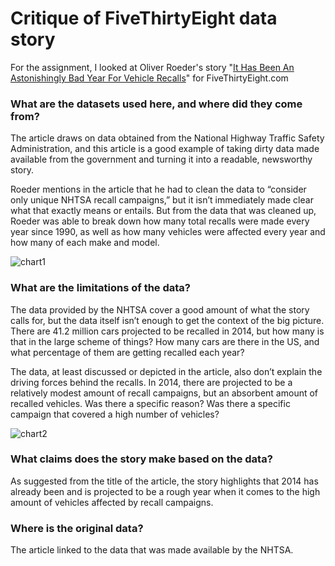 # Critique of FiveThirtyEight data story 

For the assignment, I looked at Oliver Roeder's story "[It Has Been An Astonishingly Bad Year For Vehicle Recalls](http://fivethirtyeight.com/datalab/it-has-been-an-astonishingly-bad-year-for-vehicle-recalls/)" for FiveThirtyEight.com

### What are the datasets used here, and where did they come from?

The article draws on data obtained from the National Highway Traffic Safety Administration, and this article is a good example of taking dirty data made available from the government and turning it into a readable, newsworthy story.

Roeder mentions in the article that he had to clean the data to “consider only unique NHTSA recall campaigns,” but it isn’t immediately made clear what that exactly means or entails. But from the data that was cleaned up, Roeder was able to break down how many total recalls were made every year since 1990, as well as how many vehicles were affected every year and how many of each make and model.

![chart1](http://espnfivethirtyeight.files.wordpress.com/2014/09/roeder-datalab-vehicle_recalls-1.png?w=610&h=475)

### What are the limitations of the data?

The data provided by the NHTSA cover a good amount of what the story calls for, but the data itself isn’t enough to get the context of the big picture. There are 41.2 million cars projected to be recalled in 2014, but how many is that in the large scheme of things? How many cars are there in the US, and what percentage of them are getting recalled each year?

The data, at least discussed or depicted in the article, also don’t explain the driving forces behind the recalls. In 2014, there are projected to be a relatively modest amount of recall campaigns, but an absorbent amount of recalled vehicles. Was there a specific reason? Was there a specific campaign that covered a high number of vehicles?

![chart2](http://espnfivethirtyeight.files.wordpress.com/2014/09/roeder-datalab-vehicle_recalls-3.png?w=610&h=588)


### What claims does the story make based on the data?

As suggested from the title of the article, the story highlights that 2014 has already been and is projected to be a rough year when it comes to the high amount of vehicles affected by recall campaigns. 


### Where is the original data?

The article linked to the data that was made available by the NHTSA.

